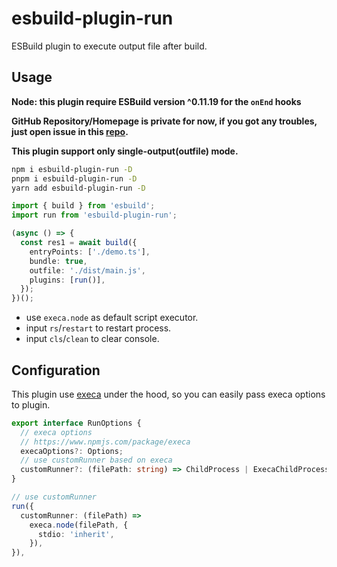 # esbuild-plugin-run

ESBuild plugin to execute output file after build.

## Usage

**Node: this plugin require ESBuild version ^0.11.19 for the `onEnd` hooks**

**GitHub Repository/Homepage is private for now, if you got any troubles, just open issue in this [repo](https://github.com/linbudu599/Blog).**

**This plugin support only single-output(outfile) mode.**

```bash
npm i esbuild-plugin-run -D
pnpm i esbuild-plugin-run -D
yarn add esbuild-plugin-run -D
```

```typescript
import { build } from 'esbuild';
import run from 'esbuild-plugin-run';

(async () => {
  const res1 = await build({
    entryPoints: ['./demo.ts'],
    bundle: true,
    outfile: './dist/main.js',
    plugins: [run()],
  });
})();
```

- use `execa.node` as default script executor.
- input `rs`/`restart` to restart process.
- input `cls`/`clean` to clear console.

## Configuration

This plugin use [execa](https://www.npmjs.com/package/execa) under the hood, so you can easily pass execa options to plugin.

```typescript
export interface RunOptions {
  // execa options
  // https://www.npmjs.com/package/execa
  execaOptions?: Options;
  // use customRunner based on execa
  customRunner?: (filePath: string) => ChildProcess | ExecaChildProcess<string> | any;
}

// use customRunner
run({
  customRunner: (filePath) =>
    execa.node(filePath, {
      stdio: 'inherit',
    }),
}),
```
